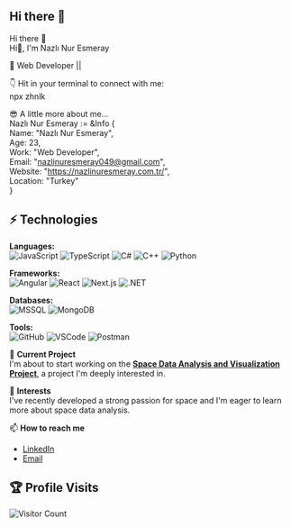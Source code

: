 ## Hi there 👋
Hi there 👋  
Hi👋, I'm Nazlı Nur Esmeray

💼 Web Developer ||  

👇 Hit in your terminal to connect with me:  
npx zhnlk  

😎 A little more about me...  
Nazlı Nur Esmeray := &Info {  
    Name: "Nazlı Nur Esmeray",  
    Age: 23,  
    Work: "Web Developer",  
    Email: "nazlinuresmeray049@gmail.com",  
    Website: "https://nazlinuresmeray.com.tr/",  
    Location: "Turkey"  
}  

## ⚡ Technologies

<p align="left">
  <strong>Languages:</strong><br>
  <img src="https://img.shields.io/badge/JavaScript-%23323330.svg?style=flat&logo=javascript&logoColor=%F7DF1E" alt="JavaScript">
  <img src="https://img.shields.io/badge/TypeScript-%23007ACC.svg?style=flat&logo=typescript&logoColor=white" alt="TypeScript">
  <img src="https://img.shields.io/badge/C%23-%23239120.svg?style=flat&logo=csharp&logoColor=white" alt="C#">
  <img src="https://img.shields.io/badge/C%2B%2B-%2300599C.svg?style=flat&logo=cplusplus&logoColor=white" alt="C++">
  <img src="https://img.shields.io/badge/Python-%233B74B1.svg?style=flat&logo=python&logoColor=white" alt="Python">
</p>

<p align="left">
  <strong>Frameworks:</strong><br>
  <img src="https://img.shields.io/badge/Angular-%23E23237.svg?style=flat&logo=angular&logoColor=white" alt="Angular">
  <img src="https://img.shields.io/badge/React-%23282C34.svg?style=flat&logo=react&logoColor=61DAFB" alt="React">
  <img src="https://img.shields.io/badge/Next.js-%23000000.svg?style=flat&logo=next.js&logoColor=white" alt="Next.js">
  <img src="https://img.shields.io/badge/.NET-%23007ACC.svg?style=flat&logo=.net&logoColor=white" alt=".NET">
</p>

<p align="left">
  <strong>Databases:</strong><br>
  <img src="https://img.shields.io/badge/Microsoft%20SQL%20Server-%234F5A6A.svg?style=flat&logo=microsoftsqlserver&logoColor=white" alt="MSSQL">
  <img src="https://img.shields.io/badge/MongoDB-%2347A248.svg?style=flat&logo=mongodb&logoColor=white" alt="MongoDB">
</p>

<p align="left">
  <strong>Tools:</strong><br>
  <img src="https://img.shields.io/badge/GitHub-%23121011.svg?style=flat&logo=github&logoColor=white" alt="GitHub">
  <img src="https://img.shields.io/badge/Visual%20Studio%20Code-%23007ACC.svg?style=flat&logo=visualstudiocode&logoColor=white" alt="VSCode">
  <img src="https://img.shields.io/badge/Postman-%23FF6C37.svg?style=flat&logo=postman&logoColor=white" alt="Postman">
</p>

🚀 **Current Project**  
I'm about to start working on the **[Space Data Analysis and Visualization Project](https://nazlinuresmeray.com.tr/space-data-analysis-and-visualization/)**, a project I'm deeply interested in.

🌌 **Interests**  
I've recently developed a strong passion for space and I'm eager to learn more about space data analysis.

📫 **How to reach me**  
- [LinkedIn](https://www.linkedin.com/in/nazl%C4%B1-nur-esmeray-155a36213/)  
- [Email](mailto:nazlinuresmeray049@gmail.com)

## 🏆 Profile Visits

![Visitor Count](https://komarev.com/ghpvc/?username=yourusername&color=blue)


